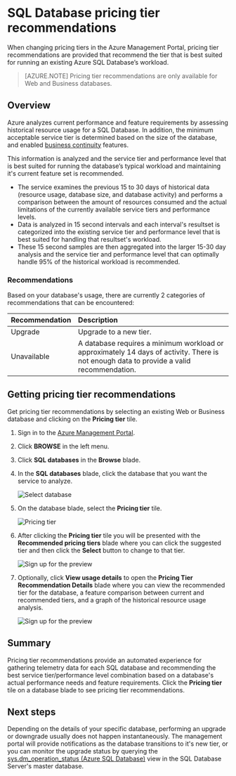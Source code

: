 <properties
   pageTitle="Pricing tier recommendations for Azure SQL Database"
   description="When changing pricing tiers in the Azure Management Portal, pricing tier recommendations are provided that recommend the tier that is best suited for running an existing Azure SQL Database’s workload."
   services="sql-database"
   documentationCenter=""
   authors="stevestein"
   manager="jeffreyg"
   editor="monicar"/>

<tags
   ms.service="sql-database"
   ms.date="05/18/2015"
   wacn.date=""/>

# SQL Database pricing tier recommendations

 When changing pricing tiers in the Azure Management Portal, pricing tier recommendations are provided that recommend the tier that is best suited for running an existing Azure SQL Database’s workload.

> [AZURE.NOTE] Pricing tier recommendations are only available for Web and Business databases.


## Overview

Azure analyzes current performance and feature requirements by assessing historical resource usage for a SQL Database. In addition, the minimum acceptable service tier is determined based on the size of the database, and enabled [business continuity](https://msdn.microsoft.com/zh-cn/library/azure/hh852669.aspx) features.

This information is analyzed and the service tier and performance level that is best suited for running the database’s typical workload and maintaining it's current feature set is recommended.

- The service examines the previous 15 to 30 days of historical data (resource usage, database size, and database activity) and performs a comparison between the amount of resources consumed and the actual limitations of the currently available service tiers and performance levels.
- Data is analyzed in 15 second intervals and each interval's resultset is categorized into the existing service tier and performance level that is best suited for handling that resultset's workload.
- These 15 second samples are then aggregated into the larger 15-30 day analysis and the service tier and performance level that can optimally handle 95% of the historical workload is recommended.

### Recommendations

Based on your database's usage, there are currently 2 categories of recommendations that can be encountered:


| Recommendation | Description |
| :--- | :--- |
| Upgrade | Upgrade to a new tier. |
| Unavailable | A database requires a minimum workload or approximately 14 days of activity. There is not enough data to provide a valid recommendation. |

## Getting pricing tier recommendations

Get pricing tier recommendations by selecting an existing Web or Business database and clicking on the **Pricing tier** tile.

1. Sign in to the [Azure Management Portal](https://manage.windowsazure.cn/).
2. Click **BROWSE** in the left menu.
3. Click **SQL databases** in the **Browse** blade.
4. In the **SQL databases** blade, click the database that you want the service to analyze.

    ![Select database][1]

5. On the database blade, select the **Pricing tier** tile.

    ![Pricing tier][2]


7. After clicking the **Pricing tier** tile you will be presented with the **Recommended pricing tiers** blade where you can click the suggested tier and then click the **Select** button to change to that tier.

    ![Sign up for the preview][4]

8. Optionally, click **View usage details** to open the **Pricing Tier Recommendation Details** blade where you can view the recommended tier for the database, a feature comparison between current and recommended tiers, and a graph of the  historical resource usage analysis.

    ![Sign up for the preview][5]



## Summary

Pricing tier recommendations provide an automated experience for gathering telemetry data for each SQL database and recommending the best service tier/performance level combination based on a database's actual performance needs and feature requirements. Click the **Pricing tier** tile on a database blade to see pricing tier recommendations.



## Next steps

Depending on the details of your specific database, performing an upgrade or downgrade usually does not happen instantaneously. The management portal will provide notifications as the database transitions to it's new tier, or you can monitor the upgrade status by querying the [sys.dm_operation_status (Azure SQL Database)](https://msdn.microsoft.com/zh-cn/library/dn270022.aspx) view in the SQL Database Server's master database.


<!--Image references-->
[1]: ./media/sql-database-pricing-tier-recommendations/select-database.png
[2]: ./media/sql-database-pricing-tier-recommendations/pricing-tier.png
[3]: ./media/sql-database-pricing-tier-recommendations/preview-sign-up.png
[4]: ./media/sql-database-pricing-tier-recommendations/choose-pricing-tier.png
[5]: ./media/sql-database-pricing-tier-recommendations/usage-details.png
